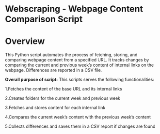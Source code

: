 # Webscraping - Webpage Content Comparison Script
# Overview
This Python script automates the process of fetching, storing, and comparing webpage content from a specified URL. It tracks changes by comparing the current and previous week’s content of internal links on the webpage. Differences are reported in a CSV file.


**Overall purpose of script:**
This scripts serves the following functionalities:

1.Fetches the content of the base URL and its internal links

2.Creates folders for the current week and previous week

3.Fetches and stores content for each internal link

4.Compares the current week’s content with the previous week’s content

5.Collects differences and saves them in a CSV report if changes are found

